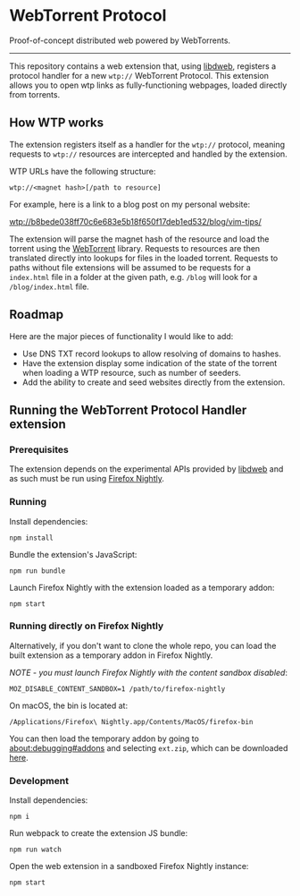 WebTorrent Protocol
===================

Proof-of-concept distributed web powered by WebTorrents.

---

This repository contains a web extension that, using [libdweb](https://github.com/mozilla/libdweb/), registers a protocol handler for a new `wtp://` WebTorrent Protocol. This extension allows you to open wtp links as fully-functioning webpages, loaded directly from torrents.

## How WTP works

The extension registers itself as a handler for the `wtp://` protocol, meaning requests to `wtp://` resources are intercepted and handled by the extension.

WTP URLs have the following structure:

`wtp://<magnet hash>[/path to resource]`

For example, here is a link to a blog post on my personal website:

<a href="wtp://b8bede038ff70c6e683e5b18f650f17deb1ed532/blog/vim-tips/">wtp://b8bede038ff70c6e683e5b18f650f17deb1ed532/blog/vim-tips/</a>

The extension will parse the magnet hash of the resource and load the torrent using the [WebTorrent](https://github.com/webtorrent/webtorrent) library. Requests to resources are then translated directly into lookups for files in the loaded torrent. Requests to paths without file extensions will be assumed to be requests for a `index.html` file in a folder at the given path, e.g. `/blog` will look for a `/blog/index.html` file.

## Roadmap

Here are the major pieces of functionality I would like to add:

* Use DNS TXT record lookups to allow resolving of domains to hashes.
* Have the extension display some indication of the state of the torrent when loading a WTP resource, such as number of seeders.
* Add the ability to create and seed websites directly from the extension.

## Running the WebTorrent Protocol Handler extension

### Prerequisites

The extension depends on the experimental APIs provided by [libdweb](https://github.com/mozilla/libdweb/) and as such must be run using [Firefox Nightly](https://www.mozilla.org/en-US/firefox/nightly/all/?q=English%20(US)).

### Running

Install dependencies:

```
npm install
```

Bundle the extension's JavaScript:

```
npm run bundle
```

Launch Firefox Nightly with the extension loaded as a temporary addon:

```
npm start
```

### Running directly on Firefox Nightly

Alternatively, if you don't want to clone the whole repo, you can load the built extension as a temporary addon in Firefox Nightly.

*NOTE - you must launch Firefox Nightly with the content sandbox disabled*:

```
MOZ_DISABLE_CONTENT_SANDBOX=1 /path/to/firefox-nightly
```

On macOS, the bin is located at:

```
/Applications/Firefox\ Nightly.app/Contents/MacOS/firefox-bin
```

You can then load the temporary addon by going to <a href="about:debugging#addons">about:debugging#addons</a> and selecting `ext.zip`, which can be downloaded [here](https://github.com/tom-james-watson/wtp-ext/releases/latest).

### Development

Install dependencies:

```
npm i
```

Run webpack to create the extension JS bundle:

```
npm run watch
```

Open the web extension in a sandboxed Firefox Nightly instance:

```
npm start
```
